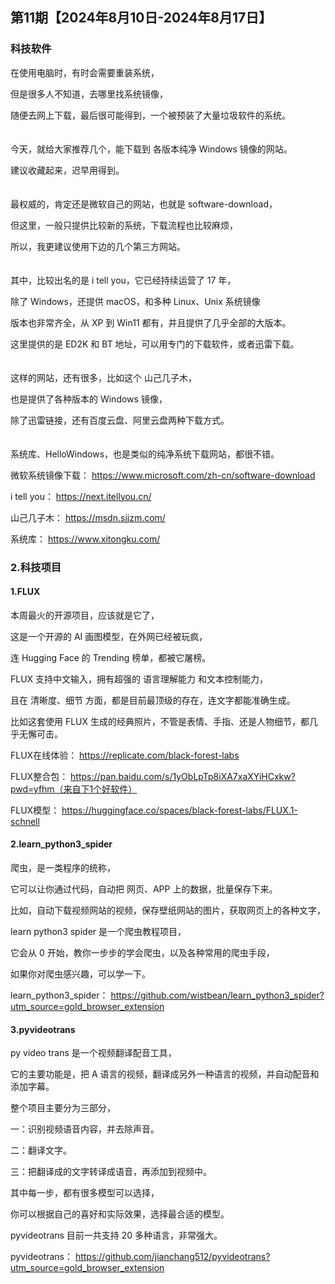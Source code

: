 ## 第11期【2024年8月10日-2024年8月17日】

### 科技软件

在使用电脑时，有时会需要重装系统，

但是很多人不知道，去哪里找系统镜像，

随便去网上下载，最后很可能得到，一个被预装了大量垃圾软件的系统。
<br/>
<br/>
<br/>
今天，就给大家推荐几个，能下载到 各版本纯净 Windows 镜像的网站。

建议收藏起来，迟早用得到。
<br/>
<br/>
<br/>
最权威的，肯定还是微软自己的网站，也就是 software-download，

但这里，一般只提供比较新的系统，下载流程也比较麻烦，

所以，我更建议使用下边的几个第三方网站。
<br/>
<br/>
<br/>
其中，比较出名的是 i tell you，它已经持续运营了 17 年，

除了 Windows，还提供 macOS，和多种 Linux、Unix 系统镜像

版本也非常齐全，从 XP 到 Win11 都有，并且提供了几乎全部的大版本。

这里提供的是 ED2K 和 BT 地址，可以用专门的下载软件，或者迅雷下载。
<br/>
<br/>
<br/>
这样的网站，还有很多，比如这个 山己几子木，

也是提供了各种版本的 Windows 镜像，

除了迅雷链接，还有百度云盘、阿里云盘两种下载方式。
<br/>
<br/>
<br/>
系统库、HelloWindows，也是类似的纯净系统下载网站，都很不错。

微软系统镜像下载：
https://www.microsoft.com/zh-cn/software-download

i tell you：
https://next.itellyou.cn/

山己几子木：
https://msdn.sjjzm.com/

系统库：
https://www.xitongku.com/

### 2.科技项目

#### 1.FLUX

本周最火的开源项目，应该就是它了，

这是一个开源的 AI 画图模型，在外网已经被玩疯，

连 Hugging Face 的 Trending 榜单，都被它屠榜。

FLUX 支持中文输入，拥有超强的 语言理解能力 和文本控制能力，

且在 清晰度、细节 方面，都是目前最顶级的存在，连文字都能准确生成。

比如这套使用 FLUX 生成的经典照片，不管是表情、手指、还是人物细节，都几乎无懈可击。

FLUX在线体验：
https://replicate.com/black-forest-labs

FLUX整合包：
https://pan.baidu.com/s/1yObLpTp8iXA7xaXYiHCxkw?pwd=yfhm（来自下1个好软件）

FLUX模型：
https://huggingface.co/spaces/black-forest-labs/FLUX.1-schnell

#### 2.learn_python3_spider

爬虫，是一类程序的统称，

它可以让你通过代码，自动把 网页、APP 上的数据，批量保存下来。

比如，自动下载视频网站的视频，保存壁纸网站的图片，获取网页上的各种文字，

learn python3 spider 是一个爬虫教程项目，

它会从 0 开始，教你一步步的学会爬虫，以及各种常用的爬虫手段，

如果你对爬虫感兴趣，可以学一下。

learn_python3_spider：
https://github.com/wistbean/learn_python3_spider?utm_source=gold_browser_extension

#### 3.pyvideotrans
 
py video trans 是一个视频翻译配音工具，

它的主要功能是，把 A 语言的视频，翻译成另外一种语言的视频，并自动配音和添加字幕。

整个项目主要分为三部分，

一：识别视频语音内容，并去除声音。

二：翻译文字。

三：把翻译成的文字转译成语音，再添加到视频中。


其中每一步，都有很多模型可以选择，

你可以根据自己的喜好和实际效果，选择最合适的模型。

pyvideotrans 目前一共支持 20 多种语言，非常强大。

pyvideotrans：
https://github.com/jianchang512/pyvideotrans?utm_source=gold_browser_extension
